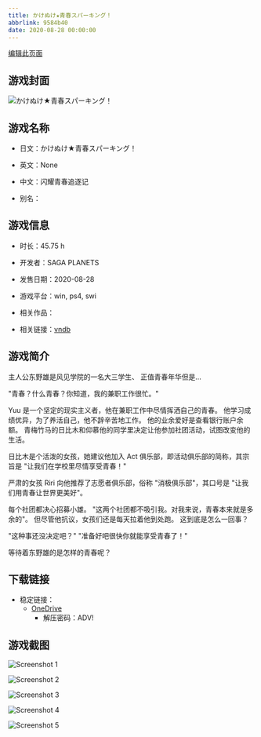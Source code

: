 ```yaml
---
title: かけぬけ★青春スパーキング！
abbrlink: 9584b40
date: 2020-08-28 00:00:00
---
```

[编辑此页面](https://github.com/ACG-3/ADV3-source/blob/main/source/_posts/games/%E3%81%8B%E3%81%91%E3%81%AC%E3%81%91%E2%98%85%E9%9D%92%E6%98%A5%E3%82%B9%E3%83%91%E3%83%BC%E3%82%AD%E3%83%B3%E3%82%B0%EF%BC%81.md)

## 游戏封面

![かけぬけ★青春スパーキング！](https://pan.timero.xyz/d/onedrive/img_lib_001/%E3%81%8B%E3%81%91%E3%81%AC%E3%81%91%E2%98%85%E9%9D%92%E6%98%A5%E3%82%B9%E3%83%91%E3%83%BC%E3%82%AD%E3%83%B3%E3%82%B0%EF%BC%81_cover.avif)


## 游戏名称

- 日文：かけぬけ★青春スパーキング！
- 英文：None
- 中文：闪耀青春追逐记

- 别名：


## 游戏信息

- 时长：45.75 h
- 开发者：SAGA PLANETS
- 发售日期：2020-08-28
- 游戏平台：win, ps4, swi
- 相关作品：

- 相关链接：[vndb](https://vndb.org/v28286)


## 游戏简介

主人公东野雄是风见学院的一名大三学生、
正值青春年华但是...

"青春？什么青春？你知道，我的兼职工作很忙。"

Yuu 是一个坚定的现实主义者，他在兼职工作中尽情挥洒自己的青春。
他学习成绩优异，为了养活自己，他不辞辛苦地工作。
他的业余爱好是查看银行账户余额。
青梅竹马的日比木和仰慕他的同学里决定让他参加社团活动，试图改变他的生活。

日比木是个活泼的女孩，她建议他加入 Act 俱乐部，即活动俱乐部的简称，其宗旨是 "让我们在学校里尽情享受青春！"

严肃的女孩 Riri 向他推荐了志愿者俱乐部，俗称 "消极俱乐部"，其口号是 "让我们用青春让世界更美好"。

每个社团都决心招募小雄。
"这两个社团都不吸引我。对我来说，青春本来就是多余的"。
但尽管他抗议，女孩们还是每天拉着他到处跑。
这到底是怎么一回事？

"这种事还没决定吧？"
"准备好吧很快你就能享受青春了！"

等待着东野雄的是怎样的青春呢？




## 下载链接

- 稳定链接：
    - [OneDrive](https://pan.timero.xyz/onedrive/adv_lib_001/%E3%81%8B%E3%81%91%E3%81%AC%E3%81%91%E2%98%85%E9%9D%92%E6%98%A5%E3%82%B9%E3%83%91%E3%83%BC%E3%82%AD%E3%83%B3%E3%82%B0%EF%BC%81)
        - 解压密码：ADV!



## 游戏截图


![Screenshot 1](https://pan.timero.xyz/d/onedrive/img_lib_001/%E3%81%8B%E3%81%91%E3%81%AC%E3%81%91%E2%98%85%E9%9D%92%E6%98%A5%E3%82%B9%E3%83%91%E3%83%BC%E3%82%AD%E3%83%B3%E3%82%B0%EF%BC%81_Screenshot_1.avif)

![Screenshot 2](https://pan.timero.xyz/d/onedrive/img_lib_001/%E3%81%8B%E3%81%91%E3%81%AC%E3%81%91%E2%98%85%E9%9D%92%E6%98%A5%E3%82%B9%E3%83%91%E3%83%BC%E3%82%AD%E3%83%B3%E3%82%B0%EF%BC%81_Screenshot_2.avif)

![Screenshot 3](https://pan.timero.xyz/d/onedrive/img_lib_001/%E3%81%8B%E3%81%91%E3%81%AC%E3%81%91%E2%98%85%E9%9D%92%E6%98%A5%E3%82%B9%E3%83%91%E3%83%BC%E3%82%AD%E3%83%B3%E3%82%B0%EF%BC%81_Screenshot_3.avif)

![Screenshot 4](https://pan.timero.xyz/d/onedrive/img_lib_001/%E3%81%8B%E3%81%91%E3%81%AC%E3%81%91%E2%98%85%E9%9D%92%E6%98%A5%E3%82%B9%E3%83%91%E3%83%BC%E3%82%AD%E3%83%B3%E3%82%B0%EF%BC%81_Screenshot_4.avif)

![Screenshot 5](https://pan.timero.xyz/d/onedrive/img_lib_001/%E3%81%8B%E3%81%91%E3%81%AC%E3%81%91%E2%98%85%E9%9D%92%E6%98%A5%E3%82%B9%E3%83%91%E3%83%BC%E3%82%AD%E3%83%B3%E3%82%B0%EF%BC%81_Screenshot_5.avif)

